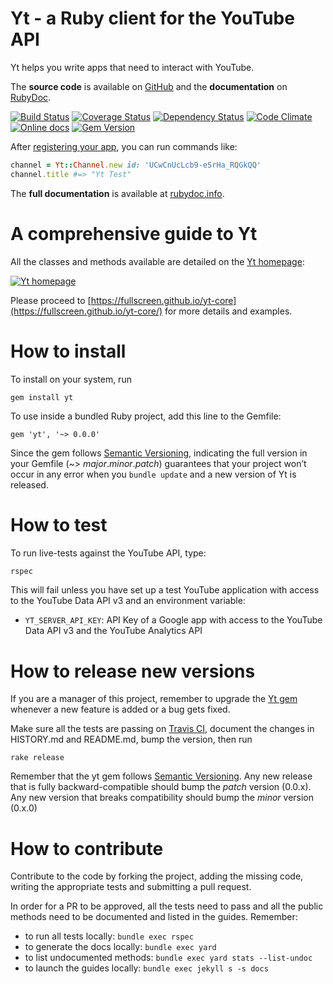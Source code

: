 Yt - a Ruby client for the YouTube API
======================================

Yt helps you write apps that need to interact with YouTube.

The **source code** is available on [GitHub](https://github.com/fullscreen/yt-core) and the **documentation** on [RubyDoc](http://www.rubydoc.info/gems/yt-core/frames).

[![Build Status](http://img.shields.io/travis/Fullscreen/yt-core/master.svg)](https://travis-ci.org/Fullscreen/yt-core)
[![Coverage Status](http://img.shields.io/coveralls/Fullscreen/yt-core/master.svg)](https://coveralls.io/r/Fullscreen/yt-core)
[![Dependency Status](http://img.shields.io/gemnasium/Fullscreen/yt-core.svg)](https://gemnasium.com/Fullscreen/yt-core)
[![Code Climate](http://img.shields.io/codeclimate/github/Fullscreen/yt-core.svg)](https://codeclimate.com/github/Fullscreen/yt-core)
[![Online docs](http://img.shields.io/badge/docs-✓-green.svg)](http://www.rubydoc.info/gems/yt/frames)
[![Gem Version](http://img.shields.io/gem/v/yt.svg)](http://rubygems.org/gems/yt-core)

After [registering your app](https://fullscreen.github.io/yt-core/), you can run commands like:

```ruby
channel = Yt::Channel.new id: 'UCwCnUcLcb9-eSrHa_RQGkQQ'
channel.title #=> "Yt Test"
```

The **full documentation** is available at [rubydoc.info](http://www.rubydoc.info/gems/yt/frames).


A comprehensive guide to Yt
===========================

All the classes and methods available are detailed on the [Yt homepage](https://fullscreen.github.io/yt-core/):

[![Yt homepage](https://cloud.githubusercontent.com/assets/10076/19788369/b61d7756-9c5c-11e6-8bd8-05f8d67aef4e.png)](https://fullscreen.github.io/yt-core/)

Please proceed to [https://fullscreen.github.io/yt-core](https://fullscreen.github.io/yt-core/) for more details and examples.


How to install
==============

To install on your system, run

    gem install yt

To use inside a bundled Ruby project, add this line to the Gemfile:

    gem 'yt', '~> 0.0.0'

Since the gem follows [Semantic Versioning](http://semver.org),
indicating the full version in your Gemfile (~> *major*.*minor*.*patch*)
guarantees that your project won’t occur in any error when you `bundle update`
and a new version of Yt is released.

How to test
===========

To run live-tests against the YouTube API, type:

```bash
rspec
```

This will fail unless you have set up a test YouTube application with access to
the YouTube Data API v3 and an environment variable:

- `YT_SERVER_API_KEY`: API Key of a Google app with access to the YouTube Data API v3 and the YouTube Analytics API


How to release new versions
===========================

If you are a manager of this project, remember to upgrade the [Yt gem](http://rubygems.org/gems/yt)
whenever a new feature is added or a bug gets fixed.

Make sure all the tests are passing on [Travis CI](https://travis-ci.org/Fullscreen/yt-core),
document the changes in HISTORY.md and README.md, bump the version, then run

    rake release

Remember that the yt gem follows [Semantic Versioning](http://semver.org).
Any new release that is fully backward-compatible should bump the *patch* version (0.0.x).
Any new version that breaks compatibility should bump the *minor* version (0.x.0)

How to contribute
=================

Contribute to the code by forking the project, adding the missing code,
writing the appropriate tests and submitting a pull request.

In order for a PR to be approved, all the tests need to pass and all the public
methods need to be documented and listed in the guides. Remember:

- to run all tests locally: `bundle exec rspec`
- to generate the docs locally: `bundle exec yard`
- to list undocumented methods: `bundle exec yard stats --list-undoc`
- to launch the guides locally: `bundle exec jekyll s -s docs`
